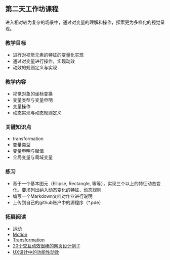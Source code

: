 ## 第二天工作坊课程
进入相对较为复杂的场景中，通过对变量的理解和操作，探索更为多样化的视觉呈现。

### 教学目标
- 进行对视觉元素的特征的变量化实现
- 通过对变量进行操作，实现动效
- 动效的规则定义与实现

### 教学内容
- 视觉对象的坐标变换
- 变量类型与变量申明
- 变量操作
- 动态实现与动态规则定义

### 关键知识点
- transformation
- 变量类型
- 变量申明与赋值
- 全局变量与局域变量

### 练习
- 基于一个基本图元（Ellipse, Rectangle, 等等），实现三个以上的特征动态变化。要求列出纳入动态变化的特征、动态规则
- 编写一个Markdown文档对作业进行说明
- 上传到自己的github账户中的源程序（*.pde）

### 拓展阅读
- [运动](https://zh.wikipedia.org/wiki/%E9%81%8B%E5%8B%95_(%E7%89%A9%E7%90%86%E5%AD%B8))
- [Motion](https://en.wikipedia.org/wiki/Motion)
- [Transformation](https://www.processing.org/tutorials/transform2d/)
- [20个交互动效很棒的网页设计例子](http://www.shejidaren.com/20-website-examples-with-css3-animations.html)
- [UX设计中的功能性动效](http://www.cocoachina.com/design/20170224/18747.html)
